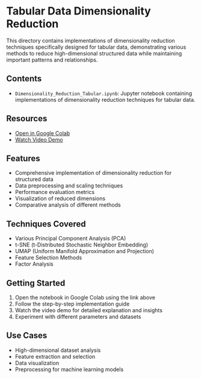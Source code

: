 # Tabular Data Dimensionality Reduction

This directory contains implementations of dimensionality reduction techniques specifically designed for tabular data, demonstrating various methods to reduce high-dimensional structured data while maintaining important patterns and relationships.

## Contents
- `Dimensionality_Reduction_Tabular.ipynb`: Jupyter notebook containing implementations of dimensionality reduction techniques for tabular data.

## Resources
- [Open in Google Colab](https://colab.research.google.com/drive/1_RTODQnRnTHzzB49mV--4-6OTaORPRMS?usp=sharing)
- [Watch Video Demo](https://drive.google.com/file/d/1uFu95MP6zzSLiZHDkqcTaGQOl3pDNVWL/view?usp=sharing)

## Features
- Comprehensive implementation of dimensionality reduction for structured data
- Data preprocessing and scaling techniques
- Performance evaluation metrics
- Visualization of reduced dimensions
- Comparative analysis of different methods

## Techniques Covered
- Various Principal Component Analysis (PCA)
- t-SNE (t-Distributed Stochastic Neighbor Embedding)
- UMAP (Uniform Manifold Approximation and Projection)
- Feature Selection Methods
- Factor Analysis

## Getting Started
1. Open the notebook in Google Colab using the link above
2. Follow the step-by-step implementation guide
3. Watch the video demo for detailed explanation and insights
4. Experiment with different parameters and datasets

## Use Cases
- High-dimensional dataset analysis
- Feature extraction and selection
- Data visualization
- Preprocessing for machine learning models
